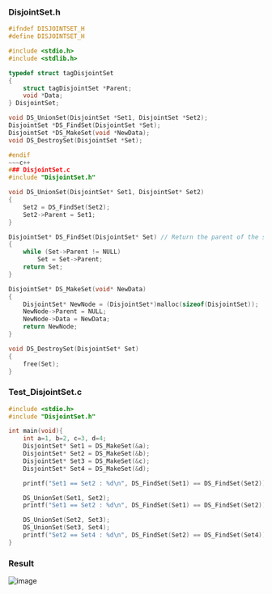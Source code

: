 ### DisjointSet.h
~~~c++
#ifndef DISJOINTSET_H
#define DISJOINTSET_H

#include <stdio.h>
#include <stdlib.h>

typedef struct tagDisjointSet
{
    struct tagDisjointSet *Parent;
    void *Data;
} DisjointSet;

void DS_UnionSet(DisjointSet *Set1, DisjointSet *Set2);
DisjointSet *DS_FindSet(DisjointSet *Set);
DisjointSet *DS_MakeSet(void *NewData);
void DS_DestroySet(DisjointSet *Set);

#endif
~~~c++
### DisjointSet.c
#include "DisjointSet.h"

void DS_UnionSet(DisjointSet* Set1, DisjointSet* Set2)
{
    Set2 = DS_FindSet(Set2);
    Set2->Parent = Set1;
}

DisjointSet* DS_FindSet(DisjointSet* Set) // Return the parent of the set
{
    while (Set->Parent != NULL)
        Set = Set->Parent;
    return Set;
}

DisjointSet* DS_MakeSet(void* NewData)
{
    DisjointSet* NewNode = (DisjointSet*)malloc(sizeof(DisjointSet));
    NewNode->Parent = NULL;
    NewNode->Data = NewData;
    return NewNode;
}

void DS_DestroySet(DisjointSet* Set)
{
    free(Set);
}
~~~
### Test_DisjointSet.c
~~~c++
#include <stdio.h>
#include "DisjointSet.h"

int main(void){
    int a=1, b=2, c=3, d=4;
    DisjointSet* Set1 = DS_MakeSet(&a);
    DisjointSet* Set2 = DS_MakeSet(&b);
    DisjointSet* Set3 = DS_MakeSet(&c);
    DisjointSet* Set4 = DS_MakeSet(&d);

    printf("Set1 == Set2 : %d\n", DS_FindSet(Set1) == DS_FindSet(Set2));

    DS_UnionSet(Set1, Set2);
    printf("Set1 == Set2 : %d\n", DS_FindSet(Set1) == DS_FindSet(Set2));

    DS_UnionSet(Set2, Set3);
    DS_UnionSet(Set3, Set4);
    printf("Set2 == Set4 : %d\n", DS_FindSet(Set2) == DS_FindSet(Set4));
}
~~~

### Result
![image](https://github.com/vacu9708/Data-structure/assets/67142421/10fefce2-cb62-433a-95ca-6b17986263f5)
